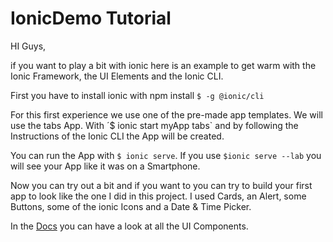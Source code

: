# IonicDemo Tutorial

HI Guys,

if you want to play a bit with ionic here is an example to get warm with the Ionic Framework, the UI Elements and the Ionic CLI.

First you have to install ionic with npm install `$ -g @ionic/cli`

For this first experience we use one of the pre-made app templates. We will use the tabs App.
With ´$ ionic start myApp tabs` and by following the Instructions of the Ionic CLI the App will be created.

You can run the App with `$ ionic serve`. If you use `$ionic serve --lab` you will see your App like it was on a Smartphone. 

Now you can try out a bit and if you want to you can try to build your first app to look like the one I did in this project. I used Cards, an Alert, some Buttons, some of the ionic Icons and a Date & Time Picker. 


In the [Docs](https://ionicframework.com/docs/components) you can have a look at all the UI Components.
